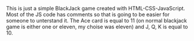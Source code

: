 This is just a simple BlackJack game created with HTML-CSS-JavaScript. Most of the JS code has comments so that is going to be easier for someone to unterstand it. The Ace card is equal to 11 (on normal blackjack game is either one or eleven, my choise was eleven) and J, Q, K is equal to 10.
